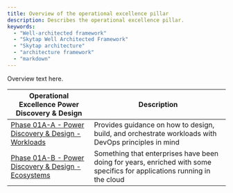 ```yaml
---
title: Overview of the operational excellence pillar
description: Describes the operational excellence pillar.
keywords:
  - "Well-architected framework"
  - "Skytap Well Architected Framework"
  - "Skytap architecture"
  - "architecture framework"
  - "markdown"
---
```



Overview text here.



| Operational Excellence Power Discovery & Design | Description |
|-------------------|-------------|
| [Phase 01A-A - Power Discovery & Design - Workloads](./discoveryworkloads.md) | Provides guidance on how to design, build, and orchestrate workloads with DevOps principles in mind  |
| [Phase 01A-B - Power Discovery & Design - Ecosystems](./discoveryecosystems.md) | Something that enterprises have been doing for years, enriched with some specifics for applications running in the cloud |
